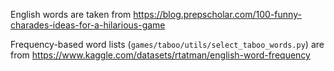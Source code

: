 English words are taken from https://blog.prepscholar.com/100-funny-charades-ideas-for-a-hilarious-game

Frequency-based word lists (`games/taboo/utils/select_taboo_words.py`) are from https://www.kaggle.com/datasets/rtatman/english-word-frequency
